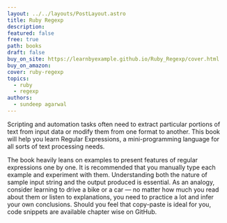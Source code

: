 ```yaml
---
layout: ../../layouts/PostLayout.astro
title: Ruby Regexp
description: 
featured: false
free: true
path: books
draft: false
buy_on_site: https://learnbyexample.github.io/Ruby_Regexp/cover.html
buy_on_amazon:
cover: ruby-regexp
topics:
  - ruby
  - regexp
authors:
  - sundeep agarwal
---
```


Scripting and automation tasks often need to extract particular portions of text from input data or modify them from one format to another. This book will help you learn Regular Expressions, a mini-programming language for all sorts of text processing needs.

The book heavily leans on examples to present features of regular expressions one by one. It is recommended that you manually type each example and experiment with them. Understanding both the nature of sample input string and the output produced is essential. As an analogy, consider learning to drive a bike or a car — no matter how much you read about them or listen to explanations, you need to practice a lot and infer your own conclusions. Should you feel that copy-paste is ideal for you, code snippets are available chapter wise on GitHub.